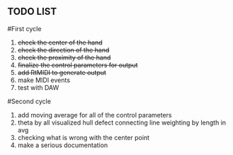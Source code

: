 ## TODO LIST

#First cycle

1. ~~check the center of the hand~~
2. ~~check the direction of the hand~~
3. ~~check the proximity of the hand~~
4. ~~finalize the control parameters for output~~
5. ~~add RtMIDI to generate output~~
6. make MIDI events
7. test with DAW

#Second cycle

1. add moving average for all of the control parameters
2. theta by all visualized hull defect connecting line weighting by length in avg
3. checking what is wrong with the center point
4. make a serious documentation
